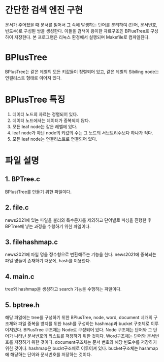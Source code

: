 # 간단한 검색 엔진 구현
문서가 주어졌을 때 문서를 읽어서 그 속에 발생하는 단어를 분리하여 (단어, 문서번호, 빈도수)로 구성된 쌍을 생성한다. 이들을 검색이 용이한 자료구조인 BPlueTree로 구성하여 저장한다.
본 프로그램은 리눅스 환경에서 실행되며 Makefile로 컴파일된다.

# BPlusTree
BPlusTree는  같은 레벨의 모든 키값들이 정렬되어 있고, 같은 레벨의 Sibiling node는 연결리스트 형태로 이어져 있다.

# BPlusTree 특징
1. 데이터 노드의 자료는 정렬되어 있다.
2. 데이터 노드에서는 데이터가 중복되지 않다.
3. 모든 leaf node는 같은 레벨에 있다.
4. leaf node가 아닌 node의 키값의 수는 그 노드의 서브트리수보다 하나가 적다.
5. 모든 leaf node는 연결리스트로 연결되어 있다.

# 파일 설명
## 1. BPTree.c
BPlustTree를 만들기 위한 파일이다.
## 2. file.c
news2021에 있는 파일을 불러와 특수문자를 제외하고 단어별로 파싱을 진행한 후
BPTree에 넣는 과정을 수행하기 위한 파일이다.
## 3. filehashmap.c
news2021에 파일 명을 정수형으로 변환해주는 기능을 한다. 
news2021에 중복되는 파일 명들이 존재하기 때문에, hash를 이용한다.
## 4. main.c
tree와 hashmap을 생성하고 search 기능을 수행하는 파일이다.
## 5. bptree.h
해당 파일에는 tree를 구성하기 위한 BPlusTree, node, word, document 네개의 구조체와 
파일 중복을 방지를 위한 hash를 구성하는 hashmap과 bucket 구조체로 이루어져있다.
BPlusTree 구조체는 Node로 구성되어 있다. 
Node 구조체는 단어와 그 단어가 나타난 문서번호의 리스트를 저장하기 위한 것이다. 
Word구조체는 단어와 문서번호를 저장하기 위한 것이다.
document구조체는 문서 번호와 해당 빈도수를 저장하기 위한 것이다.
hashmap은 buckt구조체로 이루어져 있다.
bucket구조체는 hashmap에 해당하는 단어와 문서번호를 저장하는 것이다.

